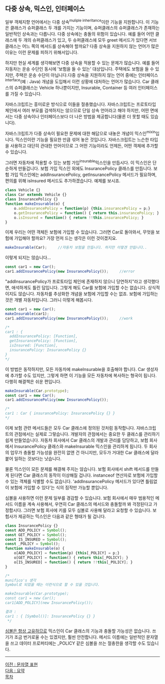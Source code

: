 ## 다중 상속, 믹스인, 인터페이스
일부 객체지향 언어에서는 다중 상속<sup>muliple inheritance</sup>이란 기능을 지원합니다. 이 기능은 클래스가 슈퍼클래스 두 개를 가지는 기능이며, 슈퍼클래스의 슈퍼클래스가 존재하는 일반적인 상속과는 다릅니다. 다중 상속에는 충돌의 위험이 있습니다. 예를 들어 어떤 클래스에 두 개의 슈퍼클래스가 있고, 두 슈퍼클래스에 모두 greet 메서드가 있다면 서브클래스는 어느 쪽의 메서드를 상속해야 할까요? 다중 상속을 지원하지 않는 언어가 많은 이유는 이런 문제를 피하기 위해서입니다.

하지만 현실 세계를 생각해보면 다중 상속을 적용할 수 있는 문제가 많습니다. 예를 들어 자동차는 운송 수단인 동시에 '보험을 들 수 있는' 대상입니다. 주택에도 보험을 들 수 있지만, 주택은 운송 수단이 아닙니다.다중 상속을 지원하지 않는 언어 중에는 인터페이스<sup>interface</sup>(예 : Java) 개념을 도입해서 이런 상황에 대처하는 언어가 많습니다. Car 클래스의 슈퍼클래스는 Vehicle 하나뿐이지만, Insurable, Container 등 여러 인터페이스를 가질 수 있습니다.

자바스크립트는 흥미로운 방식으로 이들을 절충했습니다. 자바스크립트는 프로토타입 체인에서 여러 부모를 검색하지는 않으므로 단일 상속 언어라고 해야 하지만, 어떤 면에서는 다중 상속이나 인터페이스보다 더 나은 방법을 제공합니다(물론 더 못할 때도 있습니다).

자바스크립트가 다중 상속이 필요한 문제에 대한 해답으로 내놓은 개념이 믹스인<sup>mixin</sup>입니다. 믹스인이란 기능을 필요한 만큼 섞어 놓은 것입니다. 자바스크립트는 느슨한 타입을 사용하고 대단히 관대한 언어이므로 그 어떤 기능이라도 언제든, 어떤 객체에 추가할 수 있습니다. 

그러면 자동차에 적용할 수 있는 보험 가입<sup>insurable</sup>믹스인을 만듭시다. 이 믹스인은 단순하게 만들겁니다. 보험 가입 믹스인 외에도 InsurancePolicy 클래스를 만듭니다. 보험 가입 믹스인에는 addInsurancePolicy, getInsurancePolicy 메서드가 필요하며, 편의를 위해 isInsured 메서드도 추가하겠습니다. 예제를 보시죠.

~~~javascript
class Vehicle {}
class Car extends Vehicle {}
class InsurancePolicy {}
function makeInsurable(o) {
    o.addInsurancePolicy = function(p) {this.insurancePolicy = p;}
    o.getInsurancePolicy = function() { return this.insurancePolicy; }
    o.isInsured = function() { return !!this.insurancePolicy; }
}
~~~

이제 우리는 어떤 객체든 보험에 가입할 수 있습니다. 그러면 Car로 돌아와서, 무엇을 보험에 가입해야 할까요? 가장 먼저 드는 생각은 이런 것이겠지요.

~~~javascript
makeInsurable(Car);     //자동차 보험을 만듭니다. 하지만 이렇겐 안됩니다..
~~~

이렇게 되지는 않습니다...

~~~javascript
const car1 = new Car();
car1.addInsurancePolicy(new InsurancePolicy());     //error
~~~

"addInsurancePolicy가 프로토타입 체인에 존재하지 않으니 당연하지"라고 생각했다면, 애석하게도 틀린 답입니다. 그렇게 해도 Car를 보험에 가입할 수는 없습니다. 상식적이지도 않습니다. 자동차를 추상화한 개념을 보험에 가입할 수는 없죠. 보험에 가입하는 것은 개별 자동차입니다. 그러니 이렇게 해봅시다.

~~~javascript
const car1 = new Car();
makeInsurable(car1);
car1.addInsurancePolicy(new InsurancePolicy());     //work

/*
car1 : {
  addInsurancePolicy: [Function],
  getInsurancePolicy: [Function],
  isInsured: [Function],
  insurancePolicy: InsurancePolicy {} 
}
*/
~~~

이 방법은 동작하지만, 모든 자동차에 makeInsurable을 호출해야 합니다. Car 생성자에 추가할 수도 있지만, 그렇게 하면 이 기능을 모든 자동차에 복사하는 형국이 됩니다. 다행히 해결책은 쉬운 편입니다.

~~~javascript
makeInsurable(Car.prototype);
const car1 = new Car();
car1.addInsurancePolicy(new InsurancePolicy());

/*
car1 : Car { insurancePolicy: InsurancePolicy {} }
*/
~~~

이제 보험 관련 메서드들은 모두 Car 클래스에 정의된 것처럼 동작합니다. 자바스크립트의 관점에서는 실제로 그렇습니다. 개발자의 관점에서는 중요한 두 클래스를 관리하기쉽게 만들었습니다. 자동차 회사에서 Car 클래스의 개발과 관리를 담당하고, 보험 회사에서 InsurancePolicy 클래스와 makeInsurable 믹스인을 관리하게 됩니다. 두 회사의 업무가 충돌할 가능성을 완전히 없앤 건 아니지만, 모두가 거대한 Car 클래스에 달라붙어 일하는 것보다는 낫습니다.

물론 믹스인이 모든 문제를 해결해 주지는 않습니다. 보험 회사에서 shift 메서드를 만들게 된다면 Car 클래스의 동작이 이상해질 겁니다. instanceof 연산자로 보험에 가입할 수 있는 객체를 식별할 수도 없습니다. 'addInsurancePolicy 메서드가 있다면 틀림없이 보험에 가입할 수 있다'는 식의 짐작만 가능할 뿐입니다.

심볼을 사용하면 이런 문제 일부를 경감할 수 있습니다. 보험 회사에서 매우 범용적인 메서드 이름을 계속 사용해서, 우연히 Car 클래스의 메서드와 충돌할까 봐 걱정된다고 가정합시다. 그러면 보험 회사에 키를 모두 심볼로 사용해 달라고 요청할 수 있습니다. 보험사가 제공하는 믹스인은 다음과 같은 형태가 될 겁니다.

~~~javascript
class InsurancePolicy {}
const ADD_POLICY = Symbol();
const GET_POLICY = Symbol();
const IS_INSURED = Symbol();
const _POLICY = Symbol();
function makeInsurable(o) {
    o[ADD_POLICY] = function(p) {this[_POLICY] = p;}
    o[GET_POLICY] = function() { return this[_POLICY]; }
    o[IS_INSURED] = function() { return !!this[_POLICY]; }
}

/*
munifico's 생각
Symbol로 되었을 때는 이런식으로 할 수 있을 것입니다.

makeInsurable(Car.prototype);
const car1 = new Car();
car1[ADD_POLICY](new InsurancePolicy());

결과 :
car1 : { [Symbol()]: InsurancePolicy {} }
 */ 
~~~

[심볼은 항상 고유하므로](../CHAPTER_3/3.10.md) 믹스인이 Car 클래스의 기능과 충돌할 가능성은 없습니다. 쓰기가 조금 번거로울 수는 있겠지만, 훨씬 안전합니다. 메서드 이름에는 일반적인 문자열을 쓰고 데이터 프로퍼티에는 _POLICY 같은 심볼을 쓰는 절충한을 생각할 수도 있습니다.

***
[이전 : 문자열 표현](9.2.8.md) <br/>
[다음 : 요약](9.4.md) <br/>
[목차](../progressCheck.md)